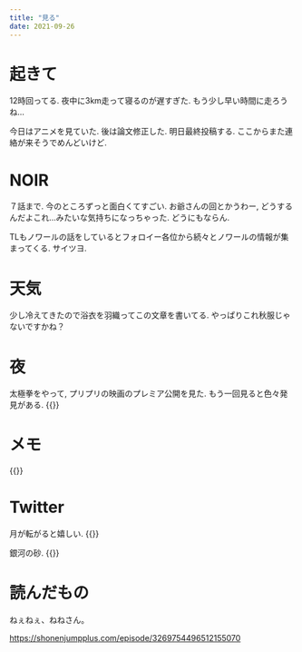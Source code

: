 ```yaml
---
title: "見る"
date: 2021-09-26
---
```



# 起きて
12時回ってる. 夜中に3km走って寝るのが遅すぎた. もう少し早い時間に走ろうね...

今日はアニメを見ていた. 後は論文修正した. 明日最終投稿する. ここからまた連絡が来そうでめんどいけど.
# NOIR
７話まで. 今のところずっと面白くてすごい. お爺さんの回とかうわー, どうするんだよこれ...みたいな気持ちになっちゃった. どうにもならん.

TLもノワールの話をしているとフォロイー各位から続々とノワールの情報が集まってくる. サイツヨ.

# 天気
少し冷えてきたので浴衣を羽織ってこの文章を書いてる. やっぱりこれ秋服じゃないですかね？
# 夜
太極拳をやって, プリプリの映画のプレミア公開を見た. もう一回見ると色々発見がある.
{{<tweet user="dango_bot" id="1442111136908787725">}}
# メモ
{{<tweet user="dango_bot" id="1440966861072453638">}}
# Twitter
月が転がると嬉しい.
{{<tweet user="dango_bot" id="1440654105861521408">}}

銀河の砂.
{{<tweet user="dango_bot" id="1442052379117961222">}}

# 読んだもの
ねぇねぇ、ねねさん。

https://shonenjumpplus.com/episode/3269754496512155070